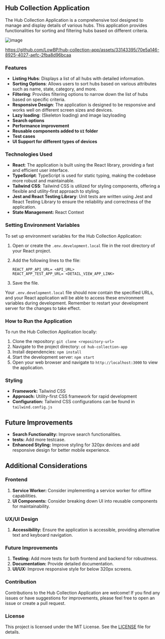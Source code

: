 
## Hub Collection Application

The Hub Collection Application is a comprehensive tool designed to manage and display details of various hubs. This application provides functionalities for sorting and filtering hubs based on different criteria.

![image](https://github.com/LowBP/hub-collection-app/assets/33143395/66414958-5da7-42ce-b28e-ea4f9416e78c)


https://github.com/LowBP/hub-collection-app/assets/33143395/70e5a146-8925-4027-aefc-2fba8d96bcaa



### Features

- **Listing Hubs**: Displays a list of all hubs with detailed information.
- **Sorting Options**: Allows users to sort hubs based on various attributes such as name, state, category, and more.
- **Filtering**: Provides filtering options to narrow down the list of hubs based on specific criteria.
- **Responsive Design**: The application is designed to be responsive and works well on different screen sizes and devices.
- **Lazy loading**: (Skeleton loading) and image lazyloading
- **Search options**  
- **Performance improvement**
- **Reusable components added to `UI` folder**
- **Test cases**
- **UI Support for different types of devices**

### Technologies Used

- **React**: The application is built using the React library, providing a fast and efficient user interface.
- **TypeScript**: TypeScript is used for static typing, making the codebase more robust and maintainable.
- **Tailwind CSS**: Tailwind CSS is utilized for styling components, offering a flexible and utility-first approach to styling.
- **Jest and React Testing Library**: Unit tests are written using Jest and React Testing Library to ensure the reliability and correctness of the application.
- **State Management:** React Context

### Setting Environment Variables

To set up environment variables for the Hub Collection Application:

1. Open or create the `.env.development.local` file in the root directory of your React project.
2. Add the following lines to the file:

   ```dotenv
   REACT_APP_API_URL= <API_URL>
   REACT_APP_TEST_APP_URL= <DETAIL_VIEW_APP_LINK>
   ```

3. Save the file.

Your `.env.development.local` file should now contain the specified URLs, and your React application will be able to access these environment variables during development. Remember to restart your development server for the changes to take effect.

### How to Run the Application

To run the Hub Collection Application locally:

1. Clone the repository: `git clone <repository-url>`
2. Navigate to the project directory: `cd hub-collection-app`
3. Install dependencies: `npm install`
4. Start the development server: `npm start`
5. Open your web browser and navigate to `http://localhost:3000` to view the application.

### Styling
- **Framework:** Tailwind CSS
- **Approach:** Utility-first CSS framework for rapid development
- **Configuration:** Tailwind CSS configurations can be found in `tailwind.config.js`

## Future Improvements
- **Search Functionality:** Improve search functionalities.
- **tests:** Add more testcase.
- **Enhanced Styling:** Improve styling for 320px devices and add responsive design for better mobile experience.

## Additional Considerations  

### Frontend
1. **Service Worker:** Consider implementing a service worker for offline capabilities.
2. **UI Components:** Consider breaking down UI into reusable components for maintainability.

### UX/UI Design
1. **Accessibility:** Ensure the application is accessible, providing alternative text and keyboard navigation.


### Future Improvements
1. **Testing:** Add more tests for both frontend and backend for robustness.
2. **Documentation:** Provide detailed documentation.
3. **UI/UX:** Improve responsive style for below 320px screens.
   
### Contribution

Contributions to the Hub Collection Application are welcome! If you find any issues or have suggestions for improvements, please feel free to open an issue or create a pull request.

### License

This project is licensed under the MIT License. See the [LICENSE](./LICENSE) file for details.
